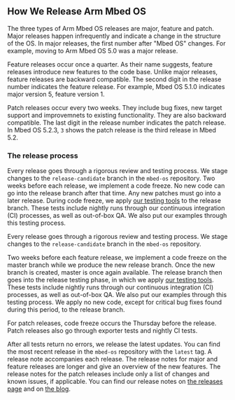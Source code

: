 ## How We Release Arm Mbed OS

The three types of Arm Mbed OS releases are major, feature and patch. Major releases happen infrequently and indicate a change in the structure of the OS. In major releases, the first number after "Mbed OS" changes. For example, moving to Arm Mbed OS 5.0 was a major release. 

Feature releases occur once a quarter. As their name suggests, feature releases introduce new features to the code base. Unlike major releases, feature releases are backward compatible. The second digit in the release number indicates the feature release. For example, Mbed OS 5.1.0 indicates major version 5, feature version 1. 

Patch releases occur every two weeks. They include bug fixes, new target support and improvemnets to existing functionality. They are also backward compatible. The last digit in the release number indicates the patch release. In Mbed OS 5.2.3, `3` shows the patch release is the third release in Mbed 5.2.

### The release process

Every release goes through a rigorous review and testing process. We stage changes to the `release-candidate` branch in the `mbed-os` repository. Two weeks before each release, we implement a code freeze. No new code can go into the release branch after that time. Any new patches must go into a later release. During code freeze, we apply [our testing tools](/docs/v5.6/tools/tools-testing.html) to the release branch. These tests include nightly runs through our continuous integration (CI) processes, as well as out-of-box QA. We also put our examples through this testing process.

Every release goes through a rigorous review and testing process. We stage changes to the `release-candidate` branch in the `mbed-os` repository. 

Two weeks before each feature release, we implement a code freeze on the master branch while we produce the new release branch. Once the new branch is created, master is once again available. The release branch then goes into the release testing phase, in which we apply [our testing tools](/docs/v5.6/tools/tools-testing.html). These tests include nightly runs through our continuous integration (CI) processes, as well as out-of-box QA. We also put our examples through this testing process. We apply no new code, except for critical bug fixes found during this period, to the release branch.

For patch releases, code freeze occurs the Thursday before the release. Patch releases also go through exporter tests and nightly CI tests.

After all tests return no errors, we release the latest updates. You can find the most recent release in the `mbed-os` repository with the `latest` tag. A release note accompanies each release. The release notes for major and feature releases are longer and give an overview of the new features. The release notes for the patch releases include only a list of changes and known issues, if applicable. You can find our release notes on [the releases page](https://os.mbed.com/releases/) and on [the blog](https://os.mbed.com/blog/).
